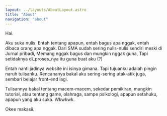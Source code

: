 ```yaml
---
layout: ../layouts/AboutLayout.astro
title: "About"
navigation: "about"
---
```


Hai.

Aku suka nulis. Entah tentang apapun, entah bagus apa nggak, entah dibaca orang apa nggak.
Dari SMA sudah sering nulis-nulis sendiri meski di Jurnal pribadi,
Memang nggak bagus dan mungkin nggak guna,
Tapi setidaknya di_proses_nya itu guna buat aku (?)

Entah nanti jadinya website ini isinya gimana.
Tapi tujuanku adalah pingin naruh tulisanku. Rencananya bakal aku sering-sering utak-atik juga, sembari belajar front-end lagi.

Tulisannya bakal tentang macem-macem, sekedar pemikiran, mungkin tutorial, atau tentang game, olahraga, sampe psikologi, apapun setahuku, apapun yang aku suka. Wkwkwk.

Okee makasii.